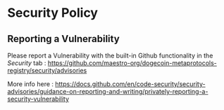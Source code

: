 # Security Policy

## Reporting a Vulnerability

Please report a Vulnerability with the built-in Github functionality in the *Security* tab : https://github.com/maestro-org/dogecoin-metaprotocols-registry/security/advisories

More info here : https://docs.github.com/en/code-security/security-advisories/guidance-on-reporting-and-writing/privately-reporting-a-security-vulnerability
